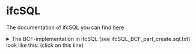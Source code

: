 ﻿<!-- IfcSharp-documentation, Copyright (c) 2020, Bernhard Simon Bock, Friedrich Eder, MIT License (see https://github.com/IfcSharp/IfcSharpLibrary/tree/master/Licence) --->

# ifcSQL
The documentation of ifcSQL you can find [here](https://github.com/IfcSharp/IfcSQL)

<details>
<summary>
The BCF-implementation in ifcSQL (see ifcSQL_BCF_part_create.sql.txt) look like this: (click on this line)
</summary>
 
 <BR/><BR/>
 
![](doc/img/ifcSQL_BCF_part.png)
</details>
